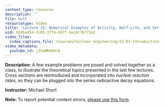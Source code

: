 ```yaml
---
content_type: resource
description: ''
file: null
resourcetype: Video
title: 'Lecture 12: Numerical Examples of Activity, Half-Life, and Series Decay'
uid: 834ba454-7c05-3774-d37f-5ec8c76771e3
video_files:
  video_captions_file: /courses/nuclear-engineering/22-01-introduction-to-nuclear-engineering-and-ionizing-radiation-fall-2016/lecture-videos/numerical-examples-of-activity-half-life-and-series-decay/jJSwWRaU9rA.vtt
video_metadata:
  youtube_id: jJSwWRaU9rA
---
```


**Description:** A few example problems are posed and solved together as a class, to illustrate the theoretical topics presented in the last few lectures. Cross sections are reintroduced and incorporated into _nuclear reaction rates_, so they can be plugged into the series radioactive decay equations. 

**Instructor:** Michael Short

**Note:** To report potential content errors, [please use this form](https://forms.gle/8B2zcUvfCtgJdTdE7).